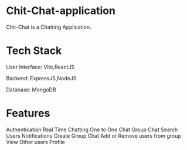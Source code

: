 # Chit-Chat-application
Chit-Chat is a Chatting Application.

# Tech Stack
User Interface: Vite,ReactJS

Backend: ExpressJS,NodeJS

Database: MongoDB

# Features
Authentication
Real Time Chatting
One to One Chat
Group Chat
Search Users
Notifications
Create Group Chat
Add or Remove users from group
View Other users Profile
